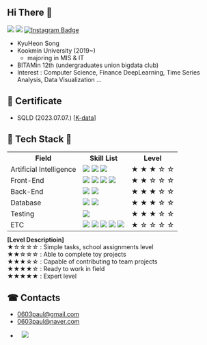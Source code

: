 ## Hi There 👋

<p dir='auto'>
<a href="https://skier-song9.notion.site/Programming-529c2e920f514e74aa8177a3a3f8bf7e?pvs=4"><img src="https://img.shields.io/badge/notion-000000?style=flat&logo=notion&logoColor=white&link='https://skier-song9.notion.site/Programming-529c2e920f514e74aa8177a3a3f8bf7e?pvs=4')"/></a>
<a href="https://song9ski-program.tistory.com/"><img src="https://img.shields.io/badge/tistory-FF5A4A?style=flat&logo=tistory&logoColor=white&link='https://song9ski-program.tistory.com/')"/></a>
<a href="https://www.instagram.com/skier_song9/" rel="nofollow"><img src="https://camo.githubusercontent.com/c496c4f0b1e05287d707fb4c0498324f0ccc2b0f414d0ebfba8cd8133a8741eb/68747470733a2f2f696d672e736869656c64732e696f2f62616467652f2d496e7374616772616d2d6464326137623f7374796c653d666c61742d737175617265266c6f676f3d696e7374616772616d266c6f676f436f6c6f723d7768697465266c696e6b3d68747470733a2f2f7777772e696e7374616772616d2e636f6d2f6a61652e5f5f2e6f6e652f" alt="Instagram Badge" data-canonical-src="https://img.shields.io/badge/-Instagram-dd2a7b?style=flat-square&amp;logo=instagram&amp;logoColor=white&amp;link=https://www.instagram.com/skier_song9/" style="max-width: 100%;"></a>
</p>

- KyuHeon Song
- Kookmin University (2019~)
  - majoring in MIS & IT
- BITAMin 12th (undergraduates union bigdata club)
- Interest : Computer Science, Finance DeepLearning, Time Series Analysis, Data Visualization ...


## 📑 Certificate

- SQLD (2023.07.07.) [[K-data](https://www.dataq.or.kr/www/main.do)]

## 💫 Tech Stack 💫


<table>
    <tr>
        <th>Field</th>
        <th>Skill List</th>
        <th>Level</th>
    </tr>
    <tr>
        <td>Artificial Intelligence</td>
        <td>
            <img src="https://img.shields.io/badge/python-3670A0?style=for-the-badge&logo=python&logoColor=ffdd54"/>
            <img src="https://img.shields.io/badge/PyTorch-%23EE4C2C.svg?style=for-the-badge&logo=PyTorch&logoColor=white"/>
            <img src="https://img.shields.io/badge/Anaconda-%44A833.svg?style=for-the-badge&logo=Anaconda&logoColor=white"/>
        </td>
        <td>
            <span>★</span>
            <span>★</span>
            <span class="star">★</span>
            <span class="star">☆</span>
            <span class="star">☆</span> 
        </td>
    </tr>
    <tr>
        <td>Front-End</td>
        <td>
            <img src="https://img.shields.io/badge/HTML5-EF7B3C.svg?style=for-the-badge&logo=HTML5&logoColor=white"/>
            <img src="https://img.shields.io/badge/CSS3-1572B6.svg?style=for-the-badge&logo=CSS3&logoColor=white"/>
            <img src="https://img.shields.io/badge/JavaScript-F7DF1E.svg?style=for-the-badge&logo=JavaScript&logoColor=white"/>
            <img src="https://img.shields.io/badge/jQuery-0769AD.svg?style=for-the-badge&logo=jQuery&logoColor=white"/>
        </td>
        <td>
            <span class="star">★</span>
            <span class="star">★</span>
            <span class="star">☆</span>
            <span class="star">☆</span>
            <span class="star">☆</span>
        </td>
    </tr>
    <tr>
        <td>Back-End</td>
        <td>
            <img src="https://img.shields.io/badge/java-%23ED8B00.svg?style=for-the-badge&logo=openjdk&logoColor=white"/>
            <img src="https://img.shields.io/badge/spring-%236DB33F.svg?style=for-the-badge&logo=spring&logoColor=white"/>
        </td>
        <td>
            <span class="star">★</span>
            <span class="star">★</span>
            <span class="star">★</span>
            <span class="star">☆</span>
            <span class="star">☆</span>
        </td>
    </tr>
    <tr>
        <td>Database</td>
        <td>
            <img src="https://img.shields.io/badge/Oracle-F80000?style=for-the-badge&logo=oracle&logoColor=white"/>
            <img src="https://img.shields.io/badge/sqlite-%2307405e.svg?style=for-the-badge&logo=sqlite&logoColor=white"/>
        </td>
        <td>
            <span class="star">★</span>
            <span class="star">★</span>
            <span class="star">★</span>
            <span class="star">☆</span>
            <span class="star">☆</span>
        </td>
    </tr>
    <tr>
        <td>Testing</td>
        <td>
            <img src="https://img.shields.io/badge/-selenium-%43B02A?style=for-the-badge&logo=selenium&logoColor=white"/>
        </td>
        <td>
            <span class="star">★</span>
            <span class="star">★</span>
            <span class="star">★</span>
            <span class="star">☆</span>
            <span class="star">☆</span>
        </td>
    </tr>
    <tr>
        <td>ETC</td>
        <td>
            <img src="https://img.shields.io/badge/c++-%2300599C.svg?style=for-the-badge&logo=c%2B%2B&logoColor=white"/>
            <img src="https://img.shields.io/badge/flask-%23000.svg?style=for-the-badge&logo=flask&logoColor=white"/>
            <img src="https://img.shields.io/badge/FastAPI-005571?style=for-the-badge&logo=fastapi"/>
            <img src="https://img.shields.io/badge/Solidity-%23363636.svg?style=for-the-badge&logo=solidity&logoColor=white"/>
            <img src="https://img.shields.io/badge/Ethereum-3C3C3D?style=for-the-badge&logo=Ethereum&logoColor=white"/>
        </td>
        <td>
            <span class="star">★</span>
            <span class="star">☆</span>
            <span class="star">☆</span>
            <span class="star">☆</span>
            <span class="star">☆</span>
        </td>
    </tr>
</table>
<div style='margin-top:-5px;'>
  <span><b>[Level Descriptioin]</b></span> <br>
  <span class="star">★☆☆☆☆</span> : Simple tasks, school assignments level<br>
  <span class="star">★★☆☆☆</span> : Able to complete toy projects<br>
  <span class="star">★★★☆☆</span> : Capable of contributing to team projects<br>
  <span class="star">★★★★☆</span> : Ready to work in field<br>
  <span class="star">★★★★★</span> : Expert level<br>
</div>


## ☎ Contacts
- 0603paul@gmail.com
- 0603paul@naver.com

<ul style="margin-top:10;list-style-type:disc;">
<li>
  <a style="margin-left:10;margin-top:5;" href="https://www.linkedin.com/in/kyuheon-song-a43452291/"><img src="https://img.shields.io/badge/linkedin-0A66C2?style=flat&logo=linkedin&logoColor=white&link='https://www.linkedin.com/in/kyuheon-song-a43452291/')"/></a>
</li>
</ul>
